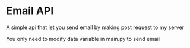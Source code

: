 # Email API

A simple api that let you send email by making post request to my server

You only need to modify data variable in main.py to send email
